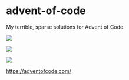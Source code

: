 # advent-of-code
My terrible, sparse solutions for Advent of Code

![](https://img.shields.io/badge/day%20📅-22-blue)

![](https://img.shields.io/badge/stars%20⭐-4-yellow)

![](https://img.shields.io/badge/days%20completed-2-red)

https://adventofcode.com/
